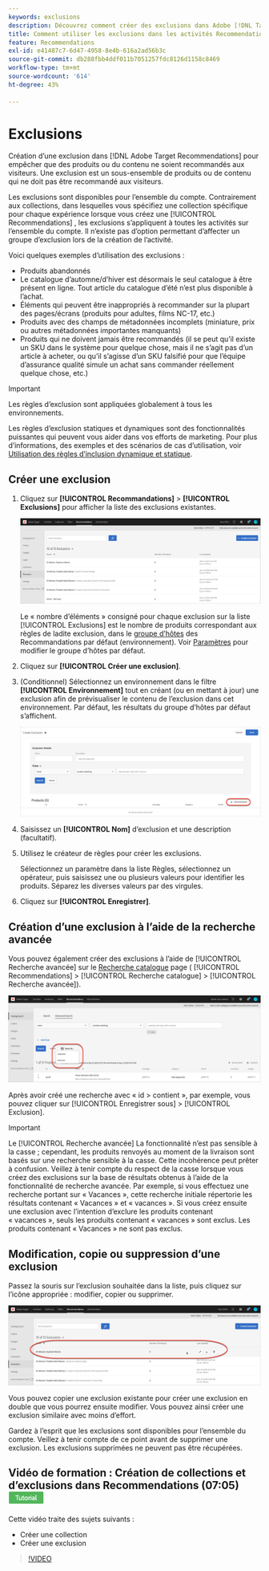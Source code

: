 ```yaml
---
keywords: exclusions
description: Découvrez comment créer des exclusions dans Adobe [!DNL Target] Recommendations pour empêcher que des produits ou du contenu ne soient recommandés aux visiteurs.
title: Comment utiliser les exclusions dans les activités Recommendations ?
feature: Recommendations
exl-id: e41487c7-6d47-4958-8e4b-616a2ad56b3c
source-git-commit: db288fbb4ddf011b7051257fdc8126d1158c8469
workflow-type: tm+mt
source-wordcount: '614'
ht-degree: 43%

---
```


# Exclusions

Création d’une exclusion dans [!DNL Adobe Target Recommendations] pour empêcher que des produits ou du contenu ne soient recommandés aux visiteurs. Une exclusion est un sous-ensemble de produits ou de contenu qui ne doit pas être recommandé aux visiteurs.

Les exclusions sont disponibles pour l’ensemble du compte. Contrairement aux collections, dans lesquelles vous spécifiez une collection spécifique pour chaque expérience lorsque vous créez une [!UICONTROL Recommendations] , les exclusions s’appliquent à toutes les activités sur l’ensemble du compte. Il n’existe pas d’option permettant d’affecter un groupe d’exclusion lors de la création de l’activité.

Voici quelques exemples d’utilisation des exclusions :

* Produits abandonnés
* Le catalogue d’automne/d’hiver est désormais le seul catalogue à être présent en ligne. Tout article du catalogue d’été n’est plus disponible à l’achat.
* Éléments qui peuvent être inappropriés à recommander sur la plupart des pages/écrans (produits pour adultes, films NC-17, etc.)
* Produits avec des champs de métadonnées incomplets (miniature, prix ou autres métadonnées importantes manquants)
* Produits qui ne doivent jamais être recommandés (il se peut qu’il existe un SKU dans le système pour quelque chose, mais il ne s’agit pas d’un article à acheter, ou qu’il s’agisse d’un SKU falsifié pour que l’équipe d’assurance qualité simule un achat sans commander réellement quelque chose, etc.)

>[!IMPORTANT]
>
>Les règles d’exclusion sont appliquées globalement à tous les environnements.
>
>Les règles d’exclusion statiques et dynamiques sont des fonctionnalités puissantes qui peuvent vous aider dans vos efforts de marketing. Pour plus d’informations, des exemples et des scénarios de cas d’utilisation, voir [Utilisation des règles d’inclusion dynamique et statique](/help/main/c-recommendations/c-algorithms/use-dynamic-and-static-inclusion-rules.md#concept_4CB5C0FA705D4E449BD0B37B3D987F9F).

## Créer une exclusion

1. Cliquez sur **[!UICONTROL Recommandations]** > **[!UICONTROL Exclusions]** pour afficher la liste des exclusions existantes. 

   ![](assets/exclusions_list.png)

   Le « nombre d’éléments » consigné pour chaque exclusion sur la liste [!UICONTROL Exclusions] est le nombre de produits correspondant aux règles de ladite exclusion, dans le [groupe d’hôtes](/help/main/administrating-target/hosts.md) des Recommandations par défaut (environnement). Voir [Paramètres](/help/main/c-recommendations/plan-implement.md#concept_C1E1E2351413468692D6C21145EF0B84) pour modifier le groupe d’hôtes par défaut.

1. Cliquez sur **[!UICONTROL Créer une exclusion]**.

1. (Conditionnel) Sélectionnez un environnement dans le filtre **[!UICONTROL Environnement]** tout en créant (ou en mettant à jour) une exclusion afin de prévisualiser le contenu de l’exclusion dans cet environnement. Par défaut, les résultats du groupe d’hôtes par défaut s’affichent.

   ![Créer une exclusion](/help/main/c-recommendations/c-products/assets/CreateExclusion.png)

1. Saisissez un **[!UICONTROL Nom]** d’exclusion et une description (facultatif).

1. Utilisez le créateur de règles pour créer les exclusions.

   Sélectionnez un paramètre dans la liste Règles, sélectionnez un opérateur, puis saisissez une ou plusieurs valeurs pour identifier les produits. Séparez les diverses valeurs par des virgules.

1. Cliquez sur **[!UICONTROL Enregistrer]**.

## Création d’une exclusion à l’aide de la recherche avancée

Vous pouvez également créer des exclusions à l’aide de [!UICONTROL Recherche avancée] sur le [Recherche catalogue](/help/main/c-recommendations/c-products/catalog-search.md#save-as) page ( [!UICONTROL Recommendations] > [!UICONTROL Recherche catalogue] > [!UICONTROL Recherche avancée]).

![Enregistrer sous, boîte de dialogue](/help/main/c-recommendations/c-products/assets/save-as.png)

Après avoir créé une recherche avec « id > contient », par exemple, vous pouvez cliquer sur [!UICONTROL Enregistrer sous] > [!UICONTROL Exclusion].

>[!IMPORTANT]
>
>Le [!UICONTROL Recherche avancée] La fonctionnalité n’est pas sensible à la casse ; cependant, les produits renvoyés au moment de la livraison sont basés sur une recherche sensible à la casse. Cette incohérence peut prêter à confusion. Veillez à tenir compte du respect de la casse lorsque vous créez des exclusions sur la base de résultats obtenus à l’aide de la fonctionnalité de recherche avancée. Par exemple, si vous effectuez une recherche portant sur « Vacances », cette recherche initiale répertorie les résultats contenant « Vacances » et « vacances ». Si vous créez ensuite une exclusion avec l’intention d’exclure les produits contenant « vacances », seuls les produits contenant « vacances » sont exclus. Les produits contenant « Vacances » ne sont pas exclus.

## Modification, copie ou suppression d’une exclusion

Passez la souris sur l’exclusion souhaitée dans la liste, puis cliquez sur l’icône appropriée : modifier, copier ou supprimer.

![Icônes de survol pour une exclusion](/help/main/c-recommendations/c-products/assets/hover-exclusions.png)

Vous pouvez copier une exclusion existante pour créer une exclusion en double que vous pourrez ensuite modifier. Vous pouvez ainsi créer une exclusion similaire avec moins d’effort.

Gardez à l’esprit que les exclusions sont disponibles pour l’ensemble du compte. Veillez à tenir compte de ce point avant de supprimer une exclusion. Les exclusions supprimées ne peuvent pas être récupérées.

## Vidéo de formation : Création de collections et d’exclusions dans Recommendations (07:05) ![Badge du tutoriel](/help/main/assets/tutorial.png)

Cette vidéo traite des sujets suivants :

* Créer une collection
* Créer une exclusion

>[!VIDEO](https://video.tv.adobe.com/v/27689)
